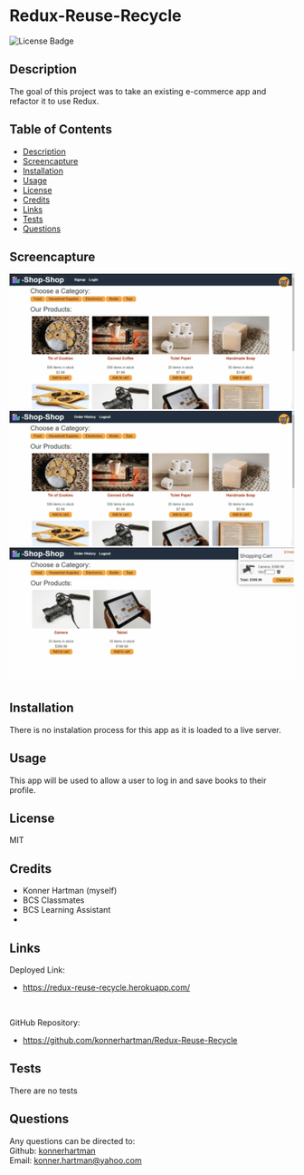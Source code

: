 # Redux-Reuse-Recycle
  ![License Badge](https://img.shields.io/badge/License-MIT-green.svg)    

  ## Description
  The goal of this project was to take an existing e-commerce app and refactor it to use Redux.

  

  ## Table of Contents
  - [Description](#)
  - [Screencapture](#screencapture)
  - [Installation](#installation)
  - [Usage](#usage)
  - [License](#license)
  - [Credits](#credits)
  - [Links](#links)
  - [Tests](#tests)
  - [Questions](#questions)

  ## Screencapture
  ![Gif](./Assets/22-state-homework-demo-01.gif)
  ![Gif](./Assets/22-state-homework-demo-02.gif)
  ![Gif](./Assets/22-state-homework-demo-03.gif)

  ## Installation
  There is no instalation process for this app as it is loaded to a live server.

  ## Usage
  This app will be used to allow a user to log in and save books to their profile. 

  ## License
  MIT

  ## Credits
  * Konner Hartman (myself)
  * BCS Classmates
  * BCS Learning Assistant
  * 

  ## Links
  Deployed Link:
  </br>
  * https://redux-reuse-recycle.herokuapp.com/
  </br>

  GitHub Repository:
  </br>
  * https://github.com/konnerhartman/Redux-Reuse-Recycle

  ## Tests
  There are no tests

  ## Questions
  Any questions can be directed to:
  <br/>
  Github: [konnerhartman](https://github.com/konnerhartman)
  <br/>
  Email: konner.hartman@yahoo.com